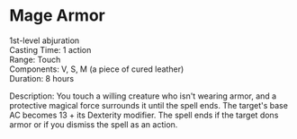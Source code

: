 # Mage Armor

1st-level abjuration<br>
Casting Time: 1 action<br>
Range: Touch<br>
Components: V, S, M (a piece of cured leather)<br>
Duration: 8 hours

Description: You touch a willing creature who isn't wearing armor, and a protective magical force surrounds it until the spell ends. The target's base AC becomes 13 + its Dexterity modifier. The spell ends if the target dons armor or if you dismiss the spell as an action.
